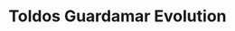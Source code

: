 ---
title: "Toldos Guardamar Evolution"
url: /guardamar-del-segura/toldos-guardamar-evolution/
shop: general
---